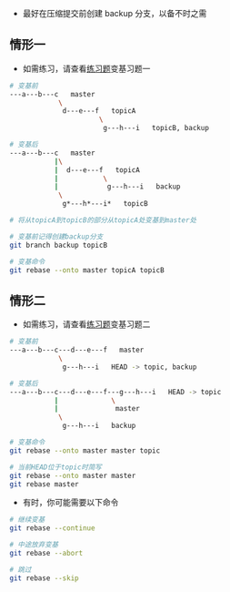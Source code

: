 * 最好在压缩提交前创建 backup 分支，以备不时之需

## 情形一

* 如需练习，请查看[练习题](https://github.com/yangmin4052/my-git-practice)变基习题一

```bash
# 变基前
---a---b---c   master
            \
             d---e---f   topicA
                      \
                       g---h---i   topicB, backup

# 变基后
---a---b---c   master
           |\
           |  d---e---f   topicA
           |           \
           |            g---h---i   backup
            \
             g*---h*---i*   topicB

# 将从topicA到topicB的部分从topicA处变基到master处

# 变基前记得创建backup分支
git branch backup topicB

# 变基命令
git rebase --onto master topicA topicB
```

## 情形二

* 如需练习，请查看[练习题](https://github.com/yangmin4052/my-git-practice)变基习题二

```bash
# 变基前
---a---b---c---d---e---f   master
            \
             g---h---i   HEAD -> topic, backup

# 变基后
---a---b---c---d---e---f---g---h---i   HEAD -> topic
           |             \
           |              master
            \
             g---h---i   backup

# 变基命令
git rebase --onto master master topic

# 当前HEAD位于topic时简写
git rebase --onto master master
git rebase master
```

* 有时，你可能需要以下命令

```bash
# 继续变基
git rebase --continue

# 中途放弃变基
git rebase --abort

# 跳过
git rebase --skip
```
